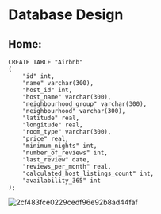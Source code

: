 # Database Design

## Home:
```
CREATE TABLE "Airbnb"
(
    "id" int,
    "name" varchar(300),
    "host_id" int,
    "host_name" varchar(300),
    "neighbourhood_group" varchar(300),
    "neighbourhood" varchar(300),
    "latitude" real,
    "longitude" real,
    "room_type" varchar(300),
    "price" real,
    "minimum_nights" int,
    "number_of_reviews" int,
    "last_review" date,
    "reviews_per_month" real,
    "calculated_host_listings_count" int,
    "availability_365" int
);
```
![2cf483fce0229cedf96e92b8ad44faf](https://user-images.githubusercontent.com/73111353/178375546-8b519b5e-86df-4937-9064-a1a5b731fab4.png)
